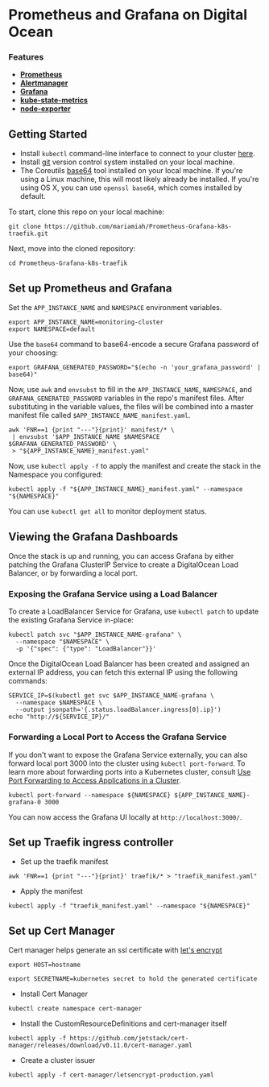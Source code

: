 # Prometheus and Grafana on Digital Ocean

### Features
- **[Prometheus](https://prometheus.io/)**
- **[Alertmanager](https://github.com/prometheus/alertmanager)**
- **[Grafana](https://grafana.com/)**
- **[kube-state-metrics](https://github.com/kubernetes/kube-state-metrics)**
- **[node-exporter](https://github.com/prometheus/node_exporter)**

## Getting Started

- Install `kubectl` command-line interface to connect to your cluster [here](https://kubernetes.io/docs/tasks/tools/install-kubectl/).
- Install [git](https://git-scm.com/book/en/v2/Getting-Started-Installing-Git) version control system installed on your local machine. 
- The Coreutils [base64](https://www.gnu.org/software/coreutils/manual/html_node/base64-invocation.html) tool installed on your local machine. If you're using a Linux machine, this will most likely already be installed. If you're using OS X, you can use `openssl base64`, which comes installed by default.

To start, clone this repo on your local machine:

```shell
git clone https://github.com/mariamiah/Prometheus-Grafana-k8s-traefik.git
```

Next, move into the cloned repository:

```shell
cd Prometheus-Grafana-k8s-traefik
```
## Set up Prometheus and Grafana
Set the `APP_INSTANCE_NAME` and `NAMESPACE` environment variables.
```shell
export APP_INSTANCE_NAME=monitoring-cluster
export NAMESPACE=default
```

Use the `base64` command to base64-encode a secure Grafana password of your choosing:

```shell
export GRAFANA_GENERATED_PASSWORD="$(echo -n 'your_grafana_password' | base64)"
```

Now, use `awk` and `envsubst` to fill in the `APP_INSTANCE_NAME`, `NAMESPACE`, and `GRAFANA_GENERATED_PASSWORD` variables in the repo's manifest files. After substituting in the variable values, the files will be combined into a master manifest file called `$APP_INSTANCE_NAME_manifest.yaml`.

```shell
awk 'FNR==1 {print "---"}{print}' manifest/* \
 | envsubst '$APP_INSTANCE_NAME $NAMESPACE $GRAFANA_GENERATED_PASSWORD' \
 > "${APP_INSTANCE_NAME}_manifest.yaml"
```

Now, use `kubectl apply -f` to apply the manifest and create the stack in the Namespace you configured:

```shell
kubectl apply -f "${APP_INSTANCE_NAME}_manifest.yaml" --namespace "${NAMESPACE}"
```

You can use `kubectl get all` to monitor deployment status.

## Viewing the Grafana Dashboards

Once the stack is up and running, you can access Grafana by either patching the Grafana ClusterIP Service to create a DigitalOcean Load Balancer, or by forwarding a local port. 

### Exposing the Grafana Service using a Load Balancer

To create a LoadBalancer Service for Grafana, use `kubectl patch` to update the existing Grafana Service in-place:

```shell
kubectl patch svc "$APP_INSTANCE_NAME-grafana" \
  --namespace "$NAMESPACE" \
  -p '{"spec": {"type": "LoadBalancer"}}'
```

Once the DigitalOcean Load Balancer has been created and assigned an external IP address, you can fetch this external IP using the following commands:

```shell
SERVICE_IP=$(kubectl get svc $APP_INSTANCE_NAME-grafana \
  --namespace $NAMESPACE \
  --output jsonpath='{.status.loadBalancer.ingress[0].ip}')
echo "http://${SERVICE_IP}/"
```

### Forwarding a Local Port to Access the Grafana Service

If you don't want to expose the Grafana Service externally, you can also forward local port 3000 into the cluster using `kubectl port-forward`. To learn more about forwarding ports into a Kubernetes cluster, consult [Use Port Forwarding to Access Applications in a Cluster](https://kubernetes.io/docs/tasks/access-application-cluster/port-forward-access-application-cluster/).

```shell
kubectl port-forward --namespace ${NAMESPACE} ${APP_INSTANCE_NAME}-grafana-0 3000
```

You can now access the Grafana UI locally at `http://localhost:3000/`.

## Set up Traefik ingress controller
- Set up the traefik manifest
```shell
awk 'FNR==1 {print "---"}{print}' traefik/* > "traefik_manifest.yaml"
```
- Apply the manifest
```shell
kubectl apply -f "traefik_manifest.yaml" --namespace "${NAMESPACE}"
```

## Set up Cert Manager
Cert manager helps generate an ssl certificate with [let's encrypt](https://letsencrypt.org/getting-started/)
 ```shell
export HOST=hostname

export SECRETNAME=kubernetes secret to hold the generated certificate
```

- Install Cert Manager
```shell
kubectl create namespace cert-manager
```
- Install the CustomResourceDefinitions and cert-manager itself
```shell
kubectl apply -f https://github.com/jetstack/cert-manager/releases/download/v0.11.0/cert-manager.yaml
```
- Create a cluster issuer
```
kubectl apply -f cert-manager/letsencrypt-production.yaml
```